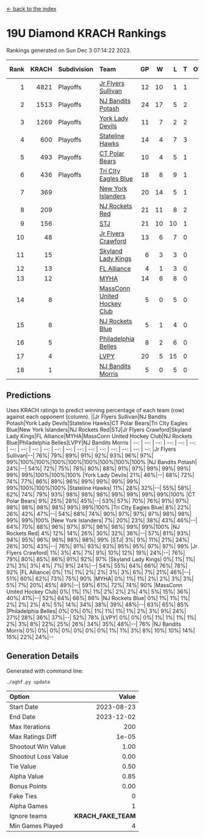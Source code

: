 [<- back to the index](readme.md)
# 19U Diamond KRACH Rankings
Rankings generated on Sun Dec  3 07:14:22 2023.

Rank|KRACH|Subdivision|Team|GP|W|L|T|OTW|OTL|SoS|Exp Wins|Win Diff
---:|---:|:---|:---|---:|---:|---:|---:|---:|---:|---:|---:|---:
1|4821|Playoffs|[Jr Flyers Sullivan](https://gamesheetstats.com/seasons/3663/teams/140859/schedule)|12|10|1|1|1|0|744|11.3|-0.0
2|1513|Playoffs|[NJ Bandits Potash](https://gamesheetstats.com/seasons/3663/teams/140857/schedule)|24|17|5|2|0|0|895|18.8|-0.0
3|1269|Playoffs|[York Lady Devils](https://gamesheetstats.com/seasons/3663/teams/140856/schedule)|11|7|2|2|0|0|791|8.8|-0.0
4|600|Playoffs|[Stateline Hawks](https://gamesheetstats.com/seasons/3663/teams/141851/schedule)|14|4|7|3|0|1|1661|6.3|-0.0
5|493|Playoffs|[CT Polar Bears](https://gamesheetstats.com/seasons/3663/teams/140853/schedule)|10|4|5|1|0|0|1418|5.3|-0.0
6|436|Playoffs|[Tri CIty Eagles Blue](https://gamesheetstats.com/seasons/3663/teams/140852/schedule)|18|8|9|1|1|0|1058|9.3|-0.0
7|369||[New York Islanders](https://gamesheetstats.com/seasons/3663/teams/140861/schedule)|20|14|5|1|0|0|308|15.3|-0.0
8|209||[NJ Rockets Red](https://gamesheetstats.com/seasons/3663/teams/140855/schedule)|21|11|8|2|1|1|532|12.9|0.0
9|156||[STJ](https://gamesheetstats.com/seasons/3663/teams/140858/schedule)|21|10|10|1|0|0|455|11.4|0.0
10|48||[Jr Flyers Crawford](https://gamesheetstats.com/seasons/3663/teams/140862/schedule)|13|6|7|0|0|1|119|6.9|0.0
11|15||[Skyland Lady Kings](https://gamesheetstats.com/seasons/3663/teams/140865/schedule)|6|3|3|0|0|0|86|3.9|0.0
12|13||[FL Alliance](https://gamesheetstats.com/seasons/3663/teams/156907/schedule)|4|1|3|0|0|0|307|1.9|0.0
13|12||[MYHA](https://gamesheetstats.com/seasons/3663/teams/140863/schedule)|14|6|8|0|0|0|83|6.9|0.0
14|8||[MassConn United Hockey Club](https://gamesheetstats.com/seasons/3663/teams/140854/schedule)|5|0|5|0|0|0|552|0.9|0.0
15|8||[NJ Rockets Blue](https://gamesheetstats.com/seasons/3663/teams/140867/schedule)|5|1|4|0|0|0|188|1.9|0.0
16|5||[Philadelphia Belles](https://gamesheetstats.com/seasons/3663/teams/140864/schedule)|8|2|6|0|0|0|41|2.9|0.0
17|4||[LVPY](https://gamesheetstats.com/seasons/3663/teams/140860/schedule)|20|5|15|0|0|0|199|5.9|0.0
18|1||[NJ Bandits Morris](https://gamesheetstats.com/seasons/3663/teams/140866/schedule)|5|0|5|0|0|0|133|0.9|0.0

## Predictions
Uses KRACH ratings to predict winning percentage of each team (row) against each opponent (column).
||Jr Flyers Sullivan|NJ Bandits Potash|York Lady Devils|Stateline Hawks|CT Polar Bears|Tri CIty Eagles Blue|New York Islanders|NJ Rockets Red|STJ|Jr Flyers Crawford|Skyland Lady Kings|FL Alliance|MYHA|MassConn United Hockey Club|NJ Rockets Blue|Philadelphia Belles|LVPY|NJ Bandits Morris
| --: | --: | --: | --: | --: | --: | --: | --: | --: | --: | --: | --: | --: | --: | --: | --: | --: | --: | --: 
|Jr Flyers Sullivan|--| 76%| 79%| 89%| 91%| 92%| 93%| 96%| 97%| 99%|100%|100%|100%|100%|100%|100%|100%|100%
|NJ Bandits Potash| 24%|--| 54%| 72%| 75%| 78%| 80%| 88%| 91%| 97%| 99%| 99%| 99%| 99%| 99%|100%|100%|100%
|York Lady Devils| 21%| 46%|--| 68%| 72%| 74%| 77%| 86%| 89%| 96%| 99%| 99%| 99%| 99%| 99%|100%|100%|100%
|Stateline Hawks| 11%| 28%| 32%|--| 55%| 58%| 62%| 74%| 79%| 93%| 98%| 98%| 98%| 99%| 99%| 99%| 99%|100%
|CT Polar Bears|  9%| 25%| 28%| 45%|--| 53%| 57%| 70%| 76%| 91%| 97%| 98%| 98%| 98%| 98%| 99%| 99%|100%
|Tri CIty Eagles Blue|  8%| 22%| 26%| 42%| 47%|--| 54%| 68%| 74%| 90%| 97%| 97%| 97%| 98%| 98%| 99%| 99%|100%
|New York Islanders|  7%| 20%| 23%| 38%| 43%| 46%|--| 64%| 70%| 88%| 96%| 97%| 97%| 98%| 98%| 99%| 99%|100%
|NJ Rockets Red|  4%| 12%| 14%| 26%| 30%| 32%| 36%|--| 57%| 81%| 93%| 94%| 95%| 96%| 96%| 98%| 98%| 99%
|STJ|  3%|  9%| 11%| 21%| 24%| 26%| 30%| 43%|--| 76%| 91%| 93%| 93%| 95%| 95%| 97%| 97%| 99%
|Jr Flyers Crawford|  1%|  3%|  4%|  7%|  9%| 10%| 12%| 19%| 24%|--| 76%| 79%| 80%| 85%| 86%| 91%| 92%| 97%
|Skyland Lady Kings|  0%|  1%|  1%|  2%|  3%|  3%|  4%|  7%|  9%| 24%|--| 54%| 55%| 64%| 66%| 76%| 78%| 92%
|FL Alliance|  0%|  1%|  1%|  2%|  2%|  3%|  3%|  6%|  7%| 21%| 46%|--| 51%| 60%| 62%| 73%| 75%| 90%
|MYHA|  0%|  1%|  1%|  2%|  2%|  3%|  3%|  5%|  7%| 20%| 45%| 49%|--| 59%| 61%| 72%| 74%| 90%
|MassConn United Hockey Club|  0%|  1%|  1%|  1%|  2%|  2%|  2%|  4%|  5%| 15%| 36%| 40%| 41%|--| 52%| 64%| 66%| 86%
|NJ Rockets Blue|  0%|  1%|  1%|  1%|  2%|  2%|  2%|  4%|  5%| 14%| 34%| 38%| 39%| 48%|--| 63%| 65%| 85%
|Philadelphia Belles|  0%|  0%|  0%|  1%|  1%|  1%|  1%|  2%|  3%|  9%| 24%| 27%| 28%| 36%| 37%|--| 52%| 78%
|LVPY|  0%|  0%|  0%|  1%|  1%|  1%|  1%|  2%|  3%|  8%| 22%| 25%| 26%| 34%| 35%| 48%|--| 76%
|NJ Bandits Morris|  0%|  0%|  0%|  0%|  0%|  0%|  0%|  1%|  1%|  3%|  8%| 10%| 10%| 14%| 15%| 22%| 24%|--

## Generation Details

Generated with command line:
```
./aghf.py update
```

| Option | Value |
| :----- | ----: |
| Start Date | 2023-08-23 |
| End Date | 2023-12-02 |
| Max Iterations | 200 |
| Max Ratings Diff | 1e-05 |
| Shootout Win Value | 1.00 |
| Shootout Loss Value | 0.00 |
| Tie Value | 0.50 |
| Alpha Value | 0.85 |
| Bonus Points | 0.00 |
| Fake Ties | 0 |
| Alpha Games | 1 |
| Ignore teams | __KRACH_FAKE_TEAM__ |
| Min Games Played | 4 |

